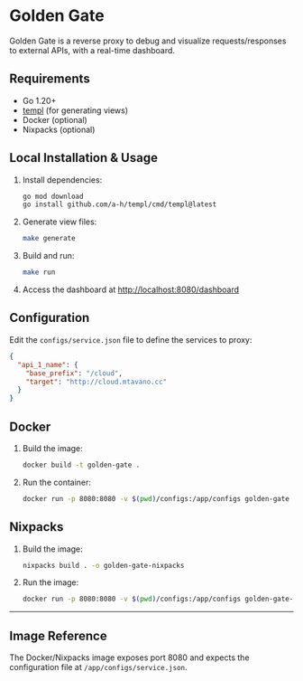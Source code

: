 # Golden Gate

Golden Gate is a reverse proxy to debug and visualize requests/responses to external APIs, with a real-time dashboard.

## Requirements
- Go 1.20+
- [templ](https://templ.guide/) (for generating views)
- Docker (optional)
- Nixpacks (optional)

## Local Installation & Usage

1. Install dependencies:
   ```sh
   go mod download
   go install github.com/a-h/templ/cmd/templ@latest
   ```

2. Generate view files:
   ```sh
   make generate
   ```

3. Build and run:
   ```sh
   make run
   ```

4. Access the dashboard at [http://localhost:8080/dashboard](http://localhost:8080/dashboard)

## Configuration

Edit the `configs/service.json` file to define the services to proxy:

```json
{
  "api_1_name": {
    "base_prefix": "/cloud",
    "target": "http://cloud.mtavano.cc"
  }
}
```

## Docker

1. Build the image:
   ```sh
   docker build -t golden-gate .
   ```

2. Run the container:
   ```sh
   docker run -p 8080:8080 -v $(pwd)/configs:/app/configs golden-gate
   ```

## Nixpacks

1. Build the image:
   ```sh
   nixpacks build . -o golden-gate-nixpacks
   ```

2. Run the image:
   ```sh
   docker run -p 8080:8080 -v $(pwd)/configs:/app/configs golden-gate-nixpacks
   ```

---

## Image Reference

The Docker/Nixpacks image exposes port 8080 and expects the configuration file at `/app/configs/service.json`. 
